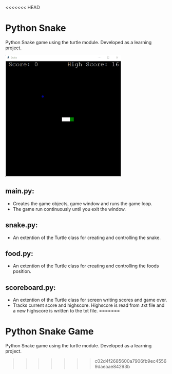 <<<<<<< HEAD
# Python Snake
Python Snake game using the turtle module. Developed as a learning project.

</img>
<img src = "demo.gif", alt = "Bill-ify", height = "380">

main.py:
--------
* Creates the game objects, game window and runs the game loop. 
* The game run continuously until you exit the window. 

snake.py:
-------
* An extention of the Turtle class for creating and controlling the snake.

food.py:
-------
* An extention of the Turtle class for creating and controlling the foods position.

scoreboard.py:
-------
* An extention of the Turtle class for screen writing scores and game over. 
* Tracks current score and highscore. Highscore is read from .txt file and a new highscore is written to the txt file.
=======
# Python Snake Game
Python Snake game using the turtle module. Developed as a learning project.
>>>>>>> c02d4f2685600a7906fb9ec45569daeaae84293b
